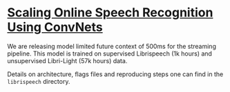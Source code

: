 # [Scaling Online Speech Recognition Using ConvNets](https://research.fb.com/publications/scaling-up-online-speech-recognition-using-convnets/)

We are releasing model limited future context of 500ms for the streaming pipeline.
This model is trained on supervised Librispeech (1k hours) and unsupervised Libri-Light (57k hours) data.

Details on architecture, flags files and reproducing steps one can find in the `librispeech` directory.
